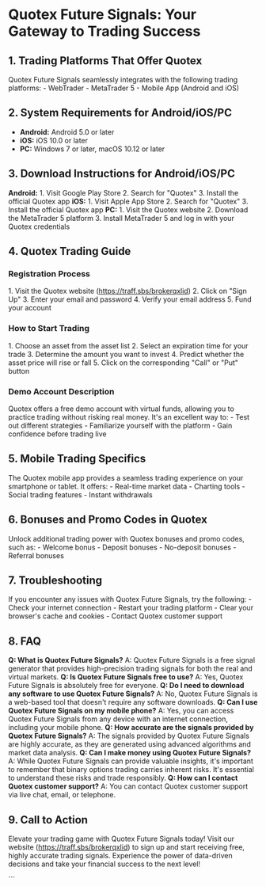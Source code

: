 # Quotex Future Signals: Your Gateway to Trading Success

## 1. Trading Platforms That Offer Quotex

Quotex Future Signals seamlessly integrates with the following trading
platforms: - WebTrader - MetaTrader 5 - Mobile App (Android and iOS)

## 2. System Requirements for Android/iOS/PC

-   **Android:** Android 5.0 or later
-   **iOS:** iOS 10.0 or later
-   **PC:** Windows 7 or later, macOS 10.12 or later

## 3. Download Instructions for Android/iOS/PC

**Android:** 1. Visit Google Play Store 2. Search for "Quotex" 3.
Install the official Quotex app **iOS:** 1. Visit Apple App Store 2.
Search for "Quotex" 3. Install the official Quotex app **PC:** 1.
Visit the Quotex website 2. Download the MetaTrader 5 platform 3.
Install MetaTrader 5 and log in with your Quotex credentials

## 4. Quotex Trading Guide

### Registration Process

1\. Visit the Quotex website (https://traff.sbs/brokerqxlid) 2. Click on
"Sign Up" 3. Enter your email and password 4. Verify your email
address 5. Fund your account

### How to Start Trading

1\. Choose an asset from the asset list 2. Select an expiration time for
your trade 3. Determine the amount you want to invest 4. Predict whether
the asset price will rise or fall 5. Click on the corresponding
"Call" or "Put" button

### Demo Account Description

Quotex offers a free demo account with virtual funds, allowing you to
practice trading without risking real money. It\'s an excellent way
to: - Test out different strategies - Familiarize yourself with the
platform - Gain confidence before trading live

## 5. Mobile Trading Specifics

The Quotex mobile app provides a seamless trading experience on your
smartphone or tablet. It offers: - Real-time market data - Charting
tools - Social trading features - Instant withdrawals

## 6. Bonuses and Promo Codes in Quotex

Unlock additional trading power with Quotex bonuses and promo codes,
such as: - Welcome bonus - Deposit bonuses - No-deposit bonuses -
Referral bonuses

## 7. Troubleshooting

If you encounter any issues with Quotex Future Signals, try the
following: - Check your internet connection - Restart your trading
platform - Clear your browser\'s cache and cookies - Contact Quotex
customer support

## 8. FAQ

**Q: What is Quotex Future Signals?** A: Quotex Future Signals is a free
signal generator that provides high-precision trading signals for both
the real and virtual markets. **Q: Is Quotex Future Signals free to
use?** A: Yes, Quotex Future Signals is absolutely free for everyone.
**Q: Do I need to download any software to use Quotex Future Signals?**
A: No, Quotex Future Signals is a web-based tool that doesn\'t require
any software downloads. **Q: Can I use Quotex Future Signals on my
mobile phone?** A: Yes, you can access Quotex Future Signals from any
device with an internet connection, including your mobile phone. **Q:
How accurate are the signals provided by Quotex Future Signals?** A: The
signals provided by Quotex Future Signals are highly accurate, as they
are generated using advanced algorithms and market data analysis. **Q:
Can I make money using Quotex Future Signals?** A: While Quotex Future
Signals can provide valuable insights, it\'s important to remember that
binary options trading carries inherent risks. It\'s essential to
understand these risks and trade responsibly. **Q: How can I contact
Quotex customer support?** A: You can contact Quotex customer support
via live chat, email, or telephone.

## 9. Call to Action

Elevate your trading game with Quotex Future Signals today! Visit our
website (https://traff.sbs/brokerqxlid) to sign up and start receiving
free, highly accurate trading signals. Experience the power of
data-driven decisions and take your financial success to the next level!

\`\`\`

